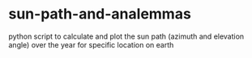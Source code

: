 # sun-path-and-analemmas
python script to calculate and plot the sun path (azimuth and elevation angle) over the year for specific location on earth
